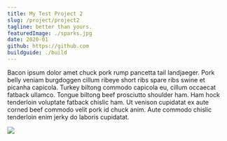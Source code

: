 ```yaml
---
title: My Test Project 2
slug: /project/project2
tagline: better than yours.
featuredImage: ./sparks.jpg
date: 2020-01
github: https://github.com
buildguide: ./build
---
```


Bacon ipsum dolor amet chuck pork rump pancetta tail landjaeger. Pork belly veniam burgdoggen cillum ribeye short ribs spare ribs swine et picanha capicola. Turkey biltong commodo capicola eu, cillum occaecat fatback ullamco. Tongue biltong beef prosciutto shoulder ham. Ham hock tenderloin voluptate fatback chislic ham. Ut venison cupidatat ex aute corned beef commodo velit pork id chuck anim. Aute commodo chislic tenderloin enim jerky do laboris cupidatat.

<div style="width: 540px; height: auto; margin: auto;">
<img src="./sparks.jpg" />
</div>